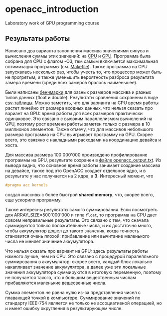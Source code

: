 # openacc_introduction
Laboratory work of GPU programming course 

## Результаты работы

Написано два варианта заполнения массива значениями синуса и вычисления суммы этих значений: на [CPU](solution_cpu.c) и [GPU](solution_gpu.c).
Программа была собрана для CPU с флагом -O3, тем самым включается максимальная оптимизация программы (см. [Makefile](MakeFile)).
Также программа на CPU запускалась несколько раз, чтобы учесть то, что процессор может быть не прогретым, и также уменьшить вероятность 
разброса результата замера времени (среди всех замеров бралось наименьшее). 

Были написаны [бенчмарки](benchmarks.sh) для разных размеров массива и разных типов данных (float и double). Результаты сравнения сохранены в виде [csv-таблицы](results.csv). Можно заметить, что для варианта на CPU время работы растет линейно от размера входных данных, что нельзя сказать про вариант на GPU: время работы для всех размеров практически одинаковое. Это связано с высоким параллелизмом вычислений на GPU, поэтому рост времени работы заметен только с размера в 10 миллионов элементов. Также отмечу, что для массивов небольшого размера программа на CPU выигрывает программу на GPU. Скорее всего, это связяно с накладными расходами на координацию девайса и хоста.

Для массива размера 100'000'000 произведено профилирование программы на GPU, результате сохранен в [файле openacc_output.txt](openacc_output.txt). Из вывода видно, что основное время работы занимает создание массива на девайсе, также под это OpenACC создает отдельное ядро, и в результате у нас получается на 2 ядра, а **3**. Интересный момент, что 
```c++
#pragma acc kernels
```
создал массивы с более быстрой **shared memory**, что, скорее всего, еще ускорило программу.

Также интересны результаты самого суммирования. Если посмотреть для ARRAY_SIZE=500'000'000 и типа `float`, то программа на CPU дает совсем неправильные результаты. Это связано с тем, что сначала суммируются только положительные числа, и их достаточно много, чтобы аккумулятор дошел до такого значения, когда точность становится очень плохой: прибавление или вычитание маленького числа не меняет значение аккумулятора.

Что нельзя сказать про вариант на GPU: здесь результаты работы намного лучше, чем на CPU. Это связано с процедурой паралелльного суммирования в аккумулятор: скорее всего, каждый блок локально накапливает значение аккумулятора, а далее уже эти локальные значения аккумулятора суммируются в итоговую переменную, поэтому не получается такого, что к большим вещественным числам прибавляются маленькие вещесвенные числа.

Сумма элементов не равна нулю из-за представления чисел с плавающей точкой в компьютере. Суммирование значений по стандарту IEEE-754 является не только не ассоциативной операцией, но и имеет ошибку округления в результирующем числе.
